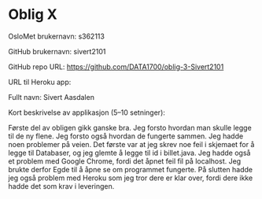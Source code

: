 # Oblig X

OsloMet brukernavn: s362113

GitHub brukernavn: sivert2101

GitHub repo URL: https://github.com/DATA1700/oblig-3-Sivert2101

URL til Heroku app: 

Fullt navn: Sivert Aasdalen

Kort beskrivelse av applikasjon (5–10 setninger): 

Første del av obligen gikk ganske bra. Jeg forsto hvordan man skulle legge til de ny flene.
Jeg forsto også hvordan de fungerte sammen. Jeg hadde noen problemer på veien. Det første var at jeg skrev
noe feil i skjemaet for å legge til Databaser, og jeg glemte å legge til id i billet.java. Jeg hadde også et 
problem med Google Chrome, fordi det åpnet feil fil på localhost. Jeg brukte derfor Egde til å åpne se om 
programmet fungerte. På slutten hadde jeg også problem med Heroku som jeg tror dere er klar over, fordi dere 
ikke hadde det som krav i leveringen.
